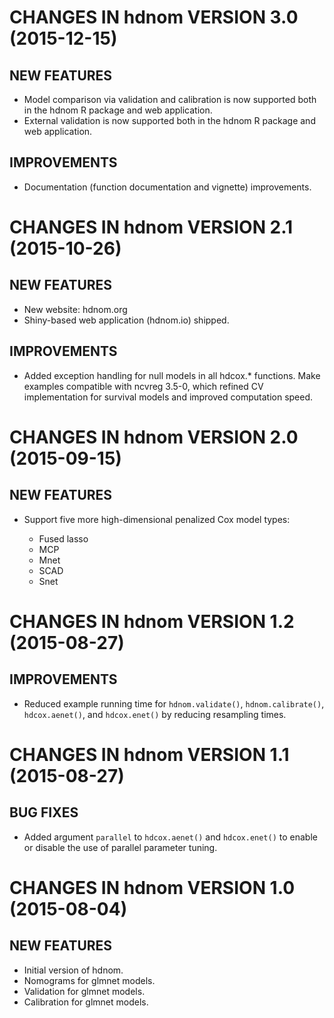 # CHANGES IN hdnom VERSION 3.0 (2015-12-15)

## NEW FEATURES

* Model comparison via validation and calibration is now supported both in the hdnom R package and web application.
* External validation is now supported both in the hdnom R package and web application.

## IMPROVEMENTS

* Documentation (function documentation and vignette) improvements.

# CHANGES IN hdnom VERSION 2.1 (2015-10-26)

## NEW FEATURES

* New website: hdnom.org
* Shiny-based web application (hdnom.io) shipped.

## IMPROVEMENTS

* Added exception handling for null models in all hdcox.* functions.
  Make examples compatible with ncvreg 3.5-0, which refined CV
  implementation for survival models and improved computation speed.

# CHANGES IN hdnom VERSION 2.0 (2015-09-15)

## NEW FEATURES

* Support five more high-dimensional penalized Cox model types:

  * Fused lasso
  * MCP
  * Mnet
  * SCAD
  * Snet

# CHANGES IN hdnom VERSION 1.2 (2015-08-27)

## IMPROVEMENTS

* Reduced example running time for `hdnom.validate()`, `hdnom.calibrate()`,
`hdcox.aenet()`, and `hdcox.enet()` by reducing resampling times.

# CHANGES IN hdnom VERSION 1.1 (2015-08-27)

## BUG FIXES

* Added argument `parallel` to `hdcox.aenet()` and `hdcox.enet()` to enable
or disable the use of parallel parameter tuning.

# CHANGES IN hdnom VERSION 1.0 (2015-08-04)

## NEW FEATURES

* Initial version of hdnom.
* Nomograms for glmnet models.
* Validation for glmnet models.
* Calibration for glmnet models.
